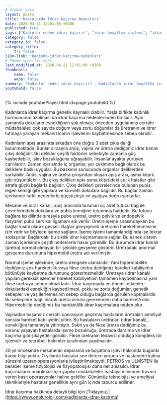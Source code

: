 ```yaml
---
# Global vars
layout: posts
title: "Kadınlarda İdrar Kaçırma Nedenleri"
date: 2020-04-21 12:01:00 +0300
published: true
tags: ["Kadınlar neden idrar kaçırır", "idrar boşaltma sistemi", "idrar kaçırma tipi", "Stres tipi idrar kaçırma", "Sıkışma tipi idrar kaçırma", "Cinsel ilişkide idrar kaçırma", "İdrar kaçırma ameliyat", "TVT ameliyatı", "TOT ameliyatı" , "idrar kaçırma ilaç", "idrar kaçırma nedeni" , "karışık tip idrar kaçırma" , "fistül idrar kaçırma" , "idrar kaçırma teşhis" , "idrar tutamama" , "idrar kaçırma tedavi", "idrar kaçırma çözüm", "idrar tutamama tedavi", "idrar kaçırma ameliyatı yan etkisi" , ]
category: false
category_id: false
category_title:
    tr: false
i18n-link: "kadinda-idrar-kacirma-nedenleri"
# Theme specific vars
last_modified_at: 2020-04-21 12:01:00 +0300
thumbnail:
    name: false
    webp: false
summary: "Kadınlar neden idrar kaçırır? , Kadınlarda idrar boşaltma sistemi, idrar kaçırmaların tipleri , Stres tipi idrar kaçırma, Sıkışma ve kompeks tip idrar kaçırma, Cinsel ilişkide idrar kaçırma tedavileri, İdrar kaçırmada cerrahi tedavi, Cerrahi tedavi sonrası oluşabilicek komplikasyonlar ve tedavileri , TVT, TOT ameliyatları."
youtubeId: false
---
```

{% include youtubePlayer.html id=page.youtubeId %}




Kadınlarda idrar kaçırma genetik kaynaklı olabilir. Yaşla birlikte kadınlık hormonunun azalması da idrar kaçırma nedenlerinden birisidir. Aynı zamanda dokuların esnekliğinin yok olması, önceden uygulanmış cerrahi müdahaleler, çok sayıda doğum veya zorlu doğumlar da üretranın ve idrar tutmaya yarayan mekanizmanın işlevlerini kaybetmesinde sebep olabilir.

Kadınların apış arasında arkadan öne doğru 3 adet çıkış deliği bulunmaktadır. Bunlar sırasıyla anüs, vajina ve üretra dediğimiz idrar kanalı çıkış deliğidir. Bu delikler çeşitli faktörler sebebiyle zamanla güç kaybedebilir, işlev bozukluğuna uğrayabilir. İnsanlar ayakta yürüyen canlılardır. Zaman içerisinde iç organlar, yer çekimine bağlı olarak bu deliklere baskı uygular. Bu baskının sonucunda organlar deliklerden sarkabilir. Anüs, vajina ve üretra çıkışından oluşan apış arası, asma köprü gibi düşünülebilir. Bu çıkış delikleri tıpkı asma köprüdeki çelik halatlar gibi etrafa güçlü bağlarla bağlıdır. Çıkış delikleri çevrelerinde bulunan pubis, leğen kemiği gibi yapılara ve kuvvetli dokulara bağlıdır. Bu bağlar zaman içerisinde farklı nedenlerle güçsüzleşir ve aşağıya doğru sarkarlar.

Mesane ve idrar kanalı, apış arasında bulunan üç adet tutucu bağ ile çevrelerindeki dokulara ve pubis kemiğine tutunmuş haldedir. Bu tutucu bağlara tıp dilinde sırasıyla pubo uretral, uretro pelvik ve endopelvik fasyanın pubo servikal ligamanı adı verilir. Üretra işeme sırasındayken bu bağlar kısmi olarak gevşer. Bağlar gevşeyerek üretranın hareketlenmesine izin verir ve böylece işeme sağlanır. İşeme işlemi tamamlandığında ise tekrar sıkılaşırlar. Bağlardaki bu sıkılık idrar kaçmamasını sağlar. Bu esnek sistem zaman içerisinde çeşitli nedenlerle hasar görebilir. Bu durumda idrar kanalı (üretra) normal olmayan bir şekilde gevşeme gösterir. Üretradaki anormal gevşeme durumuna hipermobil üretra adı verilmiştir.

Normal işeme işlevinde, üretra dengede olamalıdır. Yani hipermobilite dediğimiz çok hareketlilik veya  fikse üretra dediğimiz hareket kabiliyetini bütünüyle kaybetme durumunu göstermemelidir. Üretraya (idrar kanalı) yapılan gereksiz işlemler hareket kabiliyetinin tamamen kaybolmasına yani fikse üretraya sebep olmaktadır. İdrar kaçırmada en önemli etkenler;  dokulardaki esnekliğin kaybedilmesi, çoklu ve zorlu doğumlar, genetik sebepler ve yaş ilerlemesinin sebep olduğu bağlarda görülen kopmalardır. Bu sebeplere bağlı olarak üretra olması gerekenden daha hareketli olur. Hipermobilite dediğimiz bu hareketlilik idrar kaçırmalara neden olur.

Vajinadan başarısız cerrahi operasyon geçirmiş hastaların üretraları ameliyat sonrası hareket kabiliyetini yitirir. Bu hastaların üretraları (idrar kanalı), esnekliğini tamamıyla yitirmiştir. Sabit ya da fikse üretra dediğimiz bu sorunu yaşayan hastalarda işeme bozukluğu, üretrada daralma ve idrar kaçırma gibi şikayetler görülür. Fikse üretranın tedavisi oldukça kompleks bir işlemdir ve tecrübeli hekimler tarafından yapılmalıdır.

20 yıl öncesinde mesanenin depolama ve boşaltma işlevi hakkında bugünki kadar bilgi yoktu. O yıllarda hastalar son derece yorucu ve hastanede kalma süresini uzatan operasyonlarla iyileştirilmekteydi. PETROS ve ULMSTEN ile beraber işeme fizyolojisi ve fizyopatolojisi daha net anlaşıldı. İdrar kaçırmaların onarılması için yapılan müdahaleler hastaya minimum travma veren basit operasyonlar haline geldiler. Günümüz teknolojisi ve ameliyat teknikleriyle hastalar genellikle aynı gün içinde taburcu edilirler.


İdrar kaçırma hakkında detaylı bilgi için [Tıklayınız.] (https://www.onoluroloji.com/kadinlarda-idrar-kacirma)
